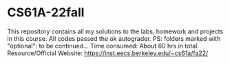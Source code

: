 # CS61A-22fall
This repository contains all my solutions to the labs, homework and projects in this course. All codes passed the ok autograder.
PS: folders marked with "optional": to be continued...
Time consumed: About 60 hrs in total.
Resource/Official Website: https://inst.eecs.berkeley.edu/~cs61a/fa22/

